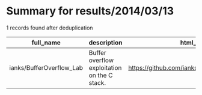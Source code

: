 
# Summary for results/2014/03/13
    
1 records found after deduplication

| full_name | description | html_url | matched_list | matched_count | pushed_at | size | stargazers_count | language | forks_count | vul_ids |
|--------------------------|----------------------------------------------|---------------------------------------------|----------------|-----------------|---------------------------|--------|--------------------|------------|---------------|-----------|
| ianks/BufferOverflow_Lab | Buffer overflow exploitation on the C stack. | https://github.com/ianks/BufferOverflow_Lab | ['exploit'] | 1 | 2014-03-13 04:23:41+00:00 | 272 | 2 | Assembly | 0 | [] |
